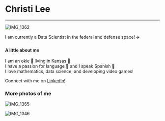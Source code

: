 # Christi Lee

---

![IMG_1362](https://user-images.githubusercontent.com/67603279/188347209-01d6eea8-c9b2-4728-985a-0c7ba2bf359a.jpg)


I am currently a Data Scientist in the federal and defense space! :airplane:


#### A little about me
I am an okie 🤠 living in Kansas 🌻 <br>
I have a passion for language :speech_balloon: and I speak Spanish :dancer: <br>
I love mathematics, data science, and developing video games!

Connect with me on [LinkedIn!](https://www.linkedin.com/in/christi-lee-1aaa36187/)


### More photos of me
![IMG_1365](https://user-images.githubusercontent.com/67603279/188347507-e703066d-ab0d-4fcd-8e52-4d2977d6ea29.jpg)

![IMG_1346](https://user-images.githubusercontent.com/67603279/188347749-67247477-b670-47fb-b369-2e2b350bfbb8.jpg)

